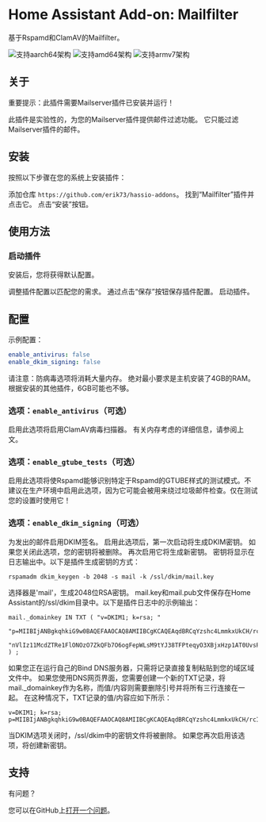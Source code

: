 # Home Assistant Add-on: Mailfilter

基于Rspamd和ClamAV的Mailfilter。

![支持aarch64架构][aarch64-shield] ![支持amd64架构][amd64-shield]
![支持armv7架构][armv7-shield]

## 关于

重要提示：此插件需要Mailserver插件已安装并运行！

此插件是实验性的，为您的Mailserver插件提供邮件过滤功能。
它只能过滤Mailserver插件的邮件。

## 安装

按照以下步骤在您的系统上安装插件：

添加仓库 `https://github.com/erik73/hassio-addons`。
找到“Mailfilter”插件并点击它。
点击“安装”按钮。

## 使用方法

### 启动插件

安装后，您将获得默认配置。

调整插件配置以匹配您的需求。
通过点击“保存”按钮保存插件配置。
启动插件。

## 配置

示例配置：

```yaml
enable_antivirus: false
enable_dkim_signing: false
```

请注意：防病毒选项将消耗大量内存。
绝对最小要求是主机安装了4GB的RAM。
根据安装的其他插件，6GB可能也不够。

### 选项：`enable_antivirus`（可选）

启用此选项将启用ClamAV病毒扫描器。
有关内存考虑的详细信息，请参阅上文。

### 选项：`enable_gtube_tests`（可选）

启用此选项将使Rspamd能够识别特定于Rspamd的GTUBE样式的测试模式。不建议在生产环境中启用此选项，因为它可能会被用来绕过垃圾邮件检查。仅在测试您的设置时使用它！

### 选项：`enable_dkim_signing`（可选）

为发出的邮件启用DKIM签名。
启用此选项后，第一次启动将生成DKIM密钥。
如果您关闭此选项，您的密钥将被删除。
再次启用它将生成新密钥。
密钥将显示在日志输出中。以下是插件生成密钥的方式：

```
rspamadm dkim_keygen -b 2048 -s mail -k /ssl/dkim/mail.key
```

选择器是'mail'，生成2048位RSA密钥。
mail.key和mail.pub文件保存在Home Assistant的/ssl/dkim目录中。以下是插件日志中的示例输出：

```
mail._domainkey IN TXT ( "v=DKIM1; k=rsa; "
	"p=MIIBIjANBgkqhkiG9w0BAQEFAAOCAQ8AMIIBCgKCAQEAqdBRCqYzshc4LmmkxUkCH/rcIpSe/QdNIVmBrgqZmZ5zzWQi7ShdFOH7V32/VM1VRk2pkjDV7tmfbwslsymsfxgGhVHbU0R3803uRfxAiT2mYu1hCc9351YpZF4WnrdoA3BT5juS3YUo5LsDxvZCxISnep8VqVSAZOmt8wFsZKBXiIjWuoI6XnWrzsAfoaeGaVuUZBmi4ZTg0O4yl"
	"nVlIz11McdZTRe1FlONOzO7ZkQFb7O6ogFepWLsM9tYJ38TFPteqyO3XBjxHzp1AT0UvsPcauDoeHUXgqbxU7udG1t05f6ab5h/Kih+jisgHHF4ZFK3qRtawhWlA9DtS35DlwIDAQAB"
) ;
```

如果您正在运行自己的Bind DNS服务器，只需将记录直接复制粘贴到您的域区域文件中。
如果您使用DNS网页界面，您需要创建一个新的TXT记录，将mail.\_domainkey作为名称，而值/内容则需要删除引号并将所有三行连接在一起。
在这种情况下，TXT记录的值/内容应如下所示：

```
v=DKIM1; k=rsa; p=MIIBIjANBgkqhkiG9w0BAQEFAAOCAQ8AMIIBCgKCAQEAqdBRCqYzshc4LmmkxUkCH/rcIpSe/QdNIVmBrgqZmZ5zzWQi7ShdFOH7V32/VM1VRk2pkjDV7tmfbwslsymsfxgGhVHbU0R3803uRfxAiT2mYu1hCc9351YpZF4WnrdoA3BT5juS3YUo5LsDxvZCxISnep8VqVSAZOmt8wFsZKBXiIjWuoI6XnWrzsAfoaeGaVuUZBmi4ZTg0O4ylnVlIz11McdZTRe1FlONOzO7ZkQFb7O6ogFepWLsM9tYJ38TFPteqyO3XBjxHzp1AT0UvsPcauDoeHUXgqbxU7udG1t05f6ab5h/Kih+jisgHHF4ZFK3qRtawhWlA9DtS35DlwIDAQAB
```

当DKIM选项关闭时，/ssl/dkim中的密钥文件将被删除。
如果您再次启用该选项，将创建新密钥。

## 支持

有问题？

您可以在GitHub上[打开一个问题][issue]。

[aarch64-shield]: https://img.shields.io/badge/aarch64-yes-green.svg
[amd64-shield]: https://img.shields.io/badge/amd64-yes-green.svg
[armv7-shield]: https://img.shields.io/badge/armv7-yes-green.svg
[i386-shield]: https://img.shields.io/badge/i386-yes-green.svg
[issue]: https://github.com/erik73/addon-mailfilter/issues
[repository]: https://github.com/erik73/hassio-addons